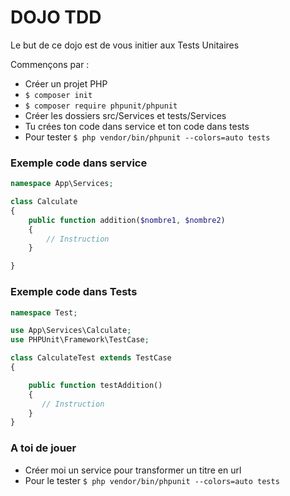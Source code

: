 # DOJO TDD

Le but de ce dojo est de vous initier aux Tests Unitaires

Commençons par :
* Créer un projet PHP
* ```$ composer init ```
* ``$ composer require phpunit/phpunit``
* Créer les dossiers src/Services et tests/Services
* Tu crées ton code dans service et ton code dans tests
* Pour tester ```$ php vendor/bin/phpunit --colors=auto tests```

### Exemple code dans service

````php
namespace App\Services;

class Calculate
{
    public function addition($nombre1, $nombre2)
    {
        // Instruction
    }

}
````

### Exemple code dans Tests

````php
namespace Test;

use App\Services\Calculate;
use PHPUnit\Framework\TestCase;

class CalculateTest extends TestCase
{

    public function testAddition()
    {
       // Instruction
    }
}
````

### A toi de jouer

* Créer moi un service pour transformer un titre en url
* Pour le tester ```$ php vendor/bin/phpunit --colors=auto tests```

